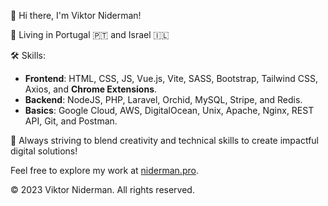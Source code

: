 👋 Hi there, I'm Viktor Niderman!

📍 Living in Portugal 🇵🇹 and Israel 🇮🇱

🛠️ Skills:
- **Frontend**: HTML, CSS, JS, Vue.js, Vite, SASS, Bootstrap, Tailwind CSS, Axios, and **Chrome Extensions**.
- **Backend**: NodeJS, PHP, Laravel, Orchid, MySQL, Stripe, and Redis.
- **Basics**: Google Cloud, AWS, DigitalOcean, Unix, Apache, Nginx, REST API, Git, and Postman.

🌟 Always striving to blend creativity and technical skills to create impactful digital solutions!

Feel free to explore my work at [niderman.pro](https://niderman.pro/).

© 2023 Viktor Niderman. All rights reserved.
